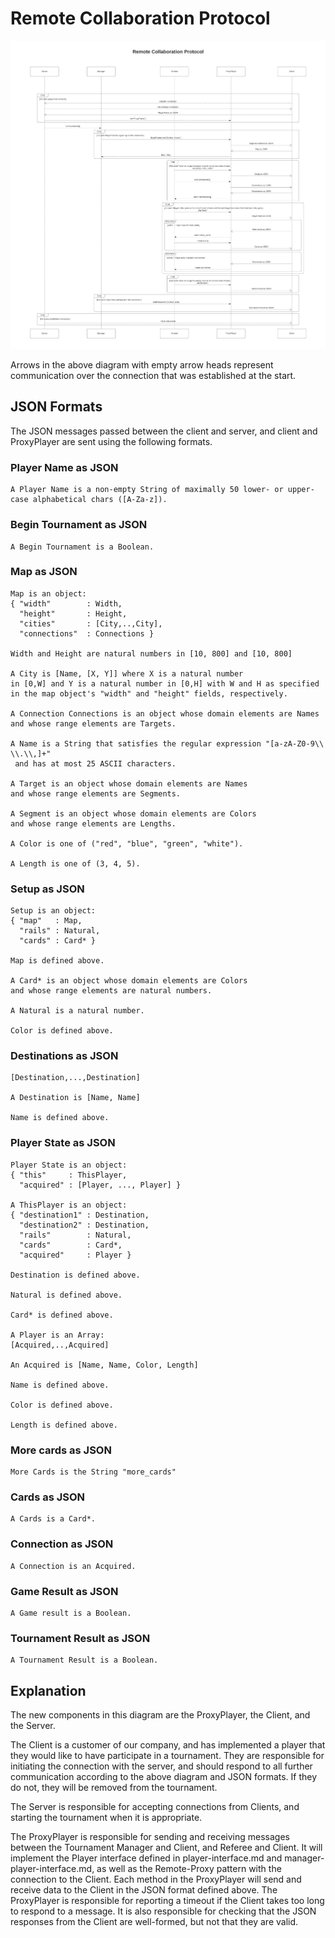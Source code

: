 # Remote Collaboration Protocol

![Remote Collaboration Protocol](remote-collaboration-protocol.jpeg)

Arrows in the above diagram with empty arrow heads represent communication over the connection that
was established at the start.

## JSON Formats
The JSON messages passed between the client and server, and client and ProxyPlayer are sent using the following formats.
### Player Name as JSON
```
A Player Name is a non-empty String of maximally 50 lower- or upper-case alphabetical chars ([A-Za-z]).  
```
### Begin Tournament as JSON
```
A Begin Tournament is a Boolean.
```
### Map as JSON
```
Map is an object:
{ "width"        : Width,
  "height"       : Height,
  "cities"       : [City,..,City],
  "connections"  : Connections }

Width and Height are natural numbers in [10, 800] and [10, 800]

A City is [Name, [X, Y]] where X is a natural number 
in [0,W] and Y is a natural number in [0,H] with W and H as specified
in the map object's "width" and "height" fields, respectively.

A Connection Connections is an object whose domain elements are Names
and whose range elements are Targets.

A Name is a String that satisfies the regular expression "[a-zA-Z0-9\\ \\.\\,]+"
 and has at most 25 ASCII characters.

A Target is an object whose domain elements are Names 
and whose range elements are Segments.

A Segment is an object whose domain elements are Colors
and whose range elements are Lengths.

A Color is one of ("red", "blue", "green", "white").

A Length is one of (3, 4, 5).
```
### Setup as JSON
```
Setup is an object:
{ "map"   : Map,
  "rails" : Natural,
  "cards" : Card* }

Map is defined above.

A Card* is an object whose domain elements are Colors
and whose range elements are natural numbers.

A Natural is a natural number.

Color is defined above.
```
### Destinations as JSON
```
[Destination,...,Destination]

A Destination is [Name, Name]

Name is defined above.
```
### Player State as JSON
```
Player State is an object:
{ "this"     : ThisPlayer, 
  "acquired" : [Player, ..., Player] }

A ThisPlayer is an object:
{ "destination1" : Destination,
  "destination2" : Destination,
  "rails"        : Natural,
  "cards"        : Card*,
  "acquired"     : Player }

Destination is defined above.

Natural is defined above.

Card* is defined above.

A Player is an Array:
[Acquired,..,Acquired]

An Acquired is [Name, Name, Color, Length]

Name is defined above.

Color is defined above.

Length is defined above.
```
### More cards as JSON
```
More Cards is the String "more_cards"
```
### Cards as JSON
```
A Cards is a Card*.
```
### Connection as JSON
```
A Connection is an Acquired.
```
### Game Result as JSON
```
A Game result is a Boolean.
```
### Tournament Result as JSON
```
A Tournament Result is a Boolean.
```

## Explanation
The new components in this diagram are the ProxyPlayer, the Client, and the Server.  

The Client is a customer of our company, and has implemented a player that they would like to have 
participate in a tournament. They are responsible for initiating the connection with the server, 
and should respond to all further communication according to the above diagram and JSON formats. If
they do not, they will be removed from the tournament.

The Server is responsible for accepting connections from Clients, and starting the tournament when
it is appropriate.

The ProxyPlayer is responsible for sending and receiving messages between the Tournament Manager and
Client, and Referee and Client. It will implement the Player interface defined in player-interface.md
and manager-player-interface.md, as well as the Remote-Proxy pattern with the connection to the 
Client. Each method in the ProxyPlayer will send and receive data to the Client in the JSON format 
defined above. The ProxyPlayer is responsible for reporting a timeout if the Client takes too long 
to respond to a message. It is also responsible for checking that the JSON responses from the Client
are well-formed, but not that they are valid.